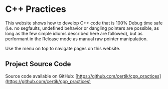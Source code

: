 # C++ Practices

This website shows how to develop C++ code that is 100% Debug time safe (i.e.
no segfaults, undefined behavior or dangling pointers are possible, as long as
the few simple idioms described here are followed), but as performant in
the Release mode as manual raw pointer manipulation.

Use the menu on top to navigate pages on this website.

## Project Source Code

Source code available on GitHub: [https://github.com/certik/cpp_practices](https://github.com/certik/cpp_practices)
